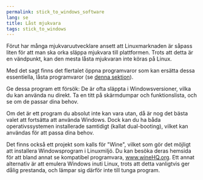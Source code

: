 ```yaml
---
permalink: stick_to_windows_software
lang: se
title: Låst mjukvara
tags: stick_to_windows
---
```


Förut har många mjukvaruutvecklare ansett att Linuxmarknaden är såpass liten för att man ska orka släppa mjukvara till plattformen. Trots att detta är en vändpunkt, kan den mesta låsta mjukvaran inte köras på Linux.

Med det sagt finns det flertalet öppna programvaror som kan ersätta dessa essentiella, låsta programvaror (se <a href="/items/warez">denna sektion</a>).

Ge dessa program ett försök: De är ofta släppta i Windowsversioner, vilka du kan använda nu direkt. Ta en titt på skärmdumpar och funktionslista, och se om de passar dina behov.

Om det är ett program du absolut inte kan vara utan, då är nog det bästa valet att fortsätta att använda Windows. Dock kan du ha båda operativssystemen installerade samtidigt (kallat dual-booting), vilket kan användas för att passa dina behov.


Det finns också ett projekt som kalls för "Wine", vilket som gör det möjligt att installera Windowsprogram i Linuxmiljö. Du kan besöka deras hemsida för att bland annat se kompatibel programvara, <a href="http://www.winehq.org">www.wineHQ.org</a>. Ett annat alternativ är att emulera Windows inuti Linux, trots att detta vanligtvis ger dålig prestanda, och lämpar sig därför inte till tunga program.


